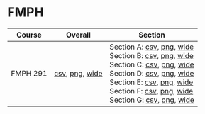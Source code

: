 # FMPH

| Course | Overall | Section |
| ------ | ------- | ------- |
| FMPH 291 | [csv](https://github.com/UCSD-Historical-Enrollment-Data/2025Spring/blob/main/overall/FMPH%20291.csv), [png](https://raw.githubusercontent.com/UCSD-Historical-Enrollment-Data/2025Spring/main/plot_overall/FMPH%20291.png), [wide](https://raw.githubusercontent.com/UCSD-Historical-Enrollment-Data/2025Spring/main/plot_overall_wide/FMPH%20291.png) | Section A: [csv](https://github.com/UCSD-Historical-Enrollment-Data/2025Spring/blob/main/section/FMPH%20291_A.csv), [png](https://raw.githubusercontent.com/UCSD-Historical-Enrollment-Data/2025Spring/main/plot_section/FMPH%20291_A.png), [wide](https://raw.githubusercontent.com/UCSD-Historical-Enrollment-Data/2025Spring/main/plot_section_wide/FMPH%20291_A.png)<br>Section B: [csv](https://github.com/UCSD-Historical-Enrollment-Data/2025Spring/blob/main/section/FMPH%20291_B.csv), [png](https://raw.githubusercontent.com/UCSD-Historical-Enrollment-Data/2025Spring/main/plot_section/FMPH%20291_B.png), [wide](https://raw.githubusercontent.com/UCSD-Historical-Enrollment-Data/2025Spring/main/plot_section_wide/FMPH%20291_B.png)<br>Section C: [csv](https://github.com/UCSD-Historical-Enrollment-Data/2025Spring/blob/main/section/FMPH%20291_C.csv), [png](https://raw.githubusercontent.com/UCSD-Historical-Enrollment-Data/2025Spring/main/plot_section/FMPH%20291_C.png), [wide](https://raw.githubusercontent.com/UCSD-Historical-Enrollment-Data/2025Spring/main/plot_section_wide/FMPH%20291_C.png)<br>Section D: [csv](https://github.com/UCSD-Historical-Enrollment-Data/2025Spring/blob/main/section/FMPH%20291_D.csv), [png](https://raw.githubusercontent.com/UCSD-Historical-Enrollment-Data/2025Spring/main/plot_section/FMPH%20291_D.png), [wide](https://raw.githubusercontent.com/UCSD-Historical-Enrollment-Data/2025Spring/main/plot_section_wide/FMPH%20291_D.png)<br>Section E: [csv](https://github.com/UCSD-Historical-Enrollment-Data/2025Spring/blob/main/section/FMPH%20291_E.csv), [png](https://raw.githubusercontent.com/UCSD-Historical-Enrollment-Data/2025Spring/main/plot_section/FMPH%20291_E.png), [wide](https://raw.githubusercontent.com/UCSD-Historical-Enrollment-Data/2025Spring/main/plot_section_wide/FMPH%20291_E.png)<br>Section F: [csv](https://github.com/UCSD-Historical-Enrollment-Data/2025Spring/blob/main/section/FMPH%20291_F.csv), [png](https://raw.githubusercontent.com/UCSD-Historical-Enrollment-Data/2025Spring/main/plot_section/FMPH%20291_F.png), [wide](https://raw.githubusercontent.com/UCSD-Historical-Enrollment-Data/2025Spring/main/plot_section_wide/FMPH%20291_F.png)<br>Section G: [csv](https://github.com/UCSD-Historical-Enrollment-Data/2025Spring/blob/main/section/FMPH%20291_G.csv), [png](https://raw.githubusercontent.com/UCSD-Historical-Enrollment-Data/2025Spring/main/plot_section/FMPH%20291_G.png), [wide](https://raw.githubusercontent.com/UCSD-Historical-Enrollment-Data/2025Spring/main/plot_section_wide/FMPH%20291_G.png) |
